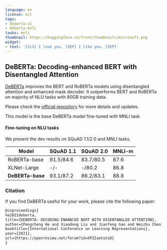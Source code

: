 ```yaml
---
language: en
license: mit
tags:
- deberta-v1
- deberta-mnli
tasks: mnli
thumbnail: https://huggingface.co/front/thumbnails/microsoft.png
widget:
- text: '[CLS] I love you. [SEP] I like you. [SEP]'
---
```


## DeBERTa: Decoding-enhanced BERT with Disentangled Attention

[DeBERTa](https://arxiv.org/abs/2006.03654) improves the BERT and RoBERTa models using disentangled attention and enhanced mask decoder. It outperforms BERT and RoBERTa on  majority of NLU tasks with 80GB training data. 

Please check the [official repository](https://github.com/microsoft/DeBERTa) for more details and updates.

This model is the base DeBERTa model fine-tuned with MNLI task

#### Fine-tuning on NLU tasks

We present the dev results on SQuAD 1.1/2.0 and MNLI tasks.

| Model             | SQuAD 1.1 | SQuAD 2.0 | MNLI-m |
|-------------------|-----------|-----------|--------|
| RoBERTa-base      | 91.5/84.6 | 83.7/80.5 | 87.6   |
| XLNet-Large       | -/-       | -/80.2    | 86.8   |
| **DeBERTa-base**  | 93.1/87.2 | 86.2/83.1 | 88.8   |

### Citation

If you find DeBERTa useful for your work, please cite the following paper:

``` latex
@inproceedings{
he2021deberta,
title={DEBERTA: DECODING-ENHANCED BERT WITH DISENTANGLED ATTENTION},
author={Pengcheng He and Xiaodong Liu and Jianfeng Gao and Weizhu Chen},
booktitle={International Conference on Learning Representations},
year={2021},
url={https://openreview.net/forum?id=XPZIaotutsD}
}
```

